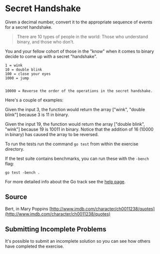 # Secret Handshake

Given a decimal number, convert it to the appropriate sequence of events for a secret handshake.

> There are 10 types of people in the world: Those who understand
> binary, and those who don't.

You and your fellow cohort of those in the "know" when it comes to
binary decide to come up with a secret "handshake".

```
1 = wink
10 = double blink
100 = close your eyes
1000 = jump


10000 = Reverse the order of the operations in the secret handshake.
```

Here's a couple of examples:

Given the input 3, the function would return the array
["wink", "double blink"] because 3 is 11 in binary.

Given the input 19, the function would return the array
["double blink", "wink"] because 19 is 10011 in binary.
Notice that the addition of 16 (10000 in binary)
has caused the array to be reversed.

To run the tests run the command `go test` from within the exercise directory.

If the test suite contains benchmarks, you can run these with the `-bench`
flag:

    go test -bench .

For more detailed info about the Go track see the [help
page](http://exercism.io/languages/go).

## Source

Bert, in Mary Poppins [http://www.imdb.com/character/ch0011238/quotes](http://www.imdb.com/character/ch0011238/quotes)

## Submitting Incomplete Problems
It's possible to submit an incomplete solution so you can see how others have completed the exercise.

